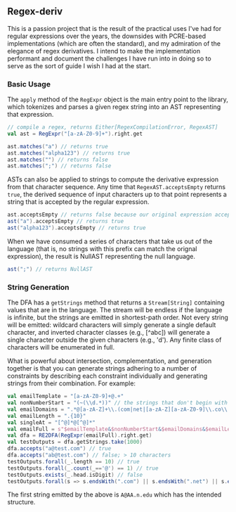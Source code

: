 ## Regex-deriv
This is a passion project that is the result of the practical uses I've had for regular expressions over the years, the downsides with PCRE-based implementations (which are often the standard), and my admiration of the elegance of regex derivatives. I intend to make the implementation performant and document the challenges I have run into in doing so to serve as the sort of guide I wish I had at the start.

### Basic Usage

The `apply` method of the `RegExpr` object is the main entry point to the library, which tokenizes and parses a given regex string into an AST representing that expression.

```scala
// compile a regex, returns Either[RegexCompilationError, RegexAST]
val ast = RegExpr("[a-zA-Z0-9]+").right.get

ast.matches("a") // returns true
ast.matches("alpha123") // returns true
ast.matches("") // returns false
ast.matches(";") // returns false
```

ASTs can also be applied to strings to compute the derivative expression from that character sequence. Any time that `RegexAST.acceptsEmpty` returns `true`, the derived sequence of input characters up to that point represents a string that is accepted by the regular expression.

```scala
ast.acceptsEmpty // returns false because our original expression accepts length > 0 strings due to + operator
ast("a").acceptsEmpty // returns true
ast("alpha123").acceptsEmpty // returns true
```

When we have consumed a series of characters that take us out of the language (that is, no strings with this prefix can match the orignal expression), the result is NullAST representing the null language.

```scala
ast(";") // returns NullAST
```

### String Generation

The DFA has a `getStrings` method that returns a `Stream[String]` containing values that are in the language. The stream will be endless if
the language is infinite, but the strings are emitted in shortest-path order. Not every string will be emitted: wildcard characters will
simply generate a single default character, and inverted character classes (e.g., [^abc]) will generate a single character outside the
given characters (e.g., 'd'). Any finite class of characters will be enumerated in full.

What is powerful about intersection, complementation, and generation together is that you can generate strings adhering to a 
number of constraints by describing each constraint individually and generating strings from their combination. For example:

```scala
val emailTemplate = "[a-zA-Z0-9]+@.+"
val nonNumberStart = "(~(\\d.*))" // the strings that don't begin with a digit, including the empty string
val emailDomains = ".*@[a-zA-Z]+\\.(com|net|[a-zA-Z][a-zA-Z0-9]\\.co\\.uk|[a-z]+\\.edu)"
val emailLength = ".{10}"
val singleAt = "[^@]*@[^@]*"
val emailFull = s"$emailTemplate&$nonNumberStart&$emailDomains&$emailLength&$singleAt"
val dfa = RE2DFA(RegExpr(emailFull).right.get)
val testOutputs = dfa.getStrings.take(1000)
dfa.accepts("a@test.com") // true
dfa.accepts("ab@test.com") // false; > 10 characters
testOutputs.forall(_.length == 10) // true
testOutputs.forall(_.count(_=='@') == 1) // true
testOutputs.exists(_.head.isDigit) // false
testOutputs.forall(s => s.endsWith(".com") || s.endsWith(".net") || s.endsWith(".co.uk") || s.endsWith(".edu")) // true
```
The first string emitted by the above is `A@AA.n.edu` which has the intended structure.